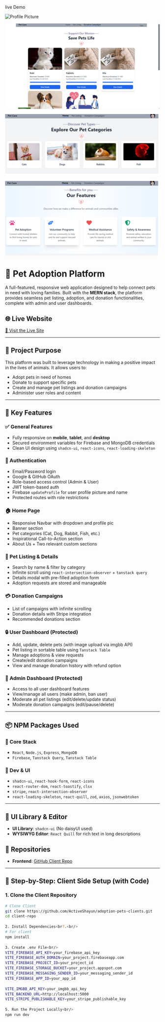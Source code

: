 live Demo <Br/>

<img src="https://ibb.co.com/C5y8QLzC" alt="Profile Picture" width="150">

![image alt](https://github.com/ActiveShayun/adoption-pets-clients/blob/7797c62734a642cd0921125622047907f092610c/Screenshot%202025-02-05%20040829.png)

![image alt](https://github.com/ActiveShayun/adoption-pets-clients/blob/9013f0e2c05aacc5f08209809d11012a4967e917/Screenshot%202025-02-05%20193553.png)

![image alt](https://github.com/ActiveShayun/adoption-pets-clients/blob/bd49050fb716daadee172cde7ac767ca6e9d8482/Screenshot%202025-02-05%20193611.png)

# 🐾 Pet Adoption Platform

A full-featured, responsive web application designed to help connect pets in need with loving families. Built with the **MERN stack**, the platform provides seamless pet listing, adoption, and donation functionalities, complete with admin and user dashboards.

## 🌐 Live Website
[🔗 Visit the Live Site](https://adoption-auth.web.app/)

---

## 🎯 Project Purpose

This platform was built to leverage technology in making a positive impact in the lives of animals. It allows users to:
- Adopt pets in need of homes
- Donate to support specific pets
- Create and manage pet listings and donation campaigns
- Administer user roles and content

---

## 🧩 Key Features

### ✅ General Features
- Fully responsive on **mobile**, **tablet**, and **desktop**
- Secured environment variables for Firebase and MongoDB credentials
- Clean UI design using `shadcn-ui`, `react-icons`, `react-loading-skeleton`

### 🚀 Authentication
- Email/Password login
- Google & GitHub OAuth
- Role-based access control (Admin & User)
- JWT token-based auth
- Firebase `updateProfile` for user profile picture and name
- Protected routes with role restrictions

### 🏠 Home Page
- Responsive Navbar with dropdown and profile pic
- Banner section
- Pet categories (Cat, Dog, Rabbit, Fish, etc.)
- Inspirational Call-to-Action section
- About Us + Two relevant custom sections

### 🐶 Pet Listing & Details
- Search by name & filter by category
- Infinite scroll using `react-intersection-observer` + `tanstack query`
- Details modal with pre-filled adoption form
- Adoption requests are stored and manageable

### 💳 Donation Campaigns
- List of campaigns with infinite scrolling
- Donation details with Stripe integration
- Recommended donations section

### 🔒 User Dashboard (Protected)
- Add, update, delete pets (with image upload via imgbb API)
- Pet listing in sortable table using `Tanstack Table`
- Manage adoptions & view requests
- Create/edit donation campaigns
- View and manage donation history with refund option

### 🔐 Admin Dashboard (Protected)
- Access to all user dashboard features
- View/manage all users (make admin, ban user)
- Moderate all pet listings (edit/delete/update status)
- Moderate donation campaigns (edit/pause/delete)

---

## 📦 NPM Packages Used

### 🔧 Core Stack
- `React`, `Node.js`, `Express`, `MongoDB`
- `Firebase`, `Tanstack Query`, `Tanstack Table`

### 🧰 Dev & UI
- `shadcn-ui`, `react-hook-form`, `react-icons`
- `react-router-dom`, `react-toastify`, `clsx`
- `stripe`, `react-intersection-observer`
- `react-loading-skeleton`, `react-quill`, `zod`, `axios`, `jsonwebtoken`

---

## 🌈 UI Library & Editor
- **UI Library**: `shadcn-ui` (No daisyUI used)
- **WYSIWYG Editor**: `React Quill` for rich text in long descriptions


## 📁 Repositories

- **Frontend**: [GitHub Client Repo](hhttps://github.com/ActiveShayun/adoption-pets-clients)

---

##  🧶 Step-by-Step: Client Side Setup (with Code)

###  1. Clone the Client Repository

```bash
# Clone Client
git clone https://github.com/ActiveShayun/adoption-pets-clients.git
cd client-repo

2. Install Dependencies<br?.<br/>
# For client
npm install

3. Create .env File<br/>
VITE_FIREBASE_API_KEY=your_firebase_api_key
VITE_FIREBASE_AUTH_DOMAIN=your_project.firebaseapp.com
VITE_FIREBASE_PROJECT_ID=your_project_id
VITE_FIREBASE_STORAGE_BUCKET=your_project.appspot.com
VITE_FIREBASE_MESSAGING_SENDER_ID=your_messaging_sender_id
VITE_FIREBASE_APP_ID=your_app_id

VITE_IMGBB_API_KEY=your_imgbb_api_key
VITE_BACKEND_URL=http://localhost:5000
VITE_STRIPE_PUBLISHABLE_KEY=your_stripe_publishable_key

5. Run the Project Locally<br/>
npm run dev